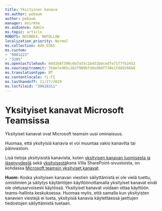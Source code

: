 ```yaml
---
title: Yksityinen kanava
ms.author: pebaum
author: pebaum
manager: mnirkhe
ms.audience: Admin
ms.topic: article
ROBOTS: NOINDEX, NOFOLLOW
localization_priority: Normal
ms.collection: Adm_O365
ms.custom:
- "9001223"
- "3205"
ms.openlocfilehash: 6dd168f390c0a7a55c1b451bdcedfe71f7fb2452
ms.sourcegitcommit: 358e7ed05c262f909bfa9ed0df730e1fd89266b8
ms.translationtype: MT
ms.contentlocale: fi-FI
ms.lasthandoff: 11/27/2019
ms.locfileid: "39628311"
---
```

# <a name="private-channels-in-microsoft-teams"></a>Yksityiset kanavat Microsoft Teamsissa

Yksityiset kanavat ovat Microsoft teamsin uusi ominaisuus. 

Huomaa, että yksityisiä kanavia ei voi muuntaa vakio kanavilta tai päinvastoin.

Lisä tietoja yksityisistä kanavista, kuten [yksityisen kanavan luomisesta ja jäsenyydestä](https://docs.microsoft.com/MicrosoftTeams/private-channels#private-channel-creation-and-membership) sekä [yksityisestä](https://docs.microsoft.com/MicrosoftTeams/private-channels#private-channel-sharepoint-sites)kana Villa SharePoint-sivustoista, on kohdassa [Microsoft teamsin yksityiset kanavat](https://docs.microsoft.com/MicrosoftTeams/private-channels). 

**Huom:** Koska yksityisen kanavan viestien säilyttämistä ei ole vielä tuettu, omistimien ja säilytys käytäntöjen käyttöönottamalla yksityiset kanavat eivät ole oletusarvoisesti käytössä. Yksityiset kanavat voidaan ottaa käyttöön teams-hallinta keskuksessa. Huomaa myös, että samalla kun yksityisten kanavien viestejä ei tueta, yksityisiä kanavia käytettäessä jaettujen tiedostojen säilyttämistä tuetaan.